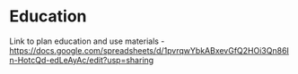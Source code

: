 # Education
Link to plan education and use materials - https://docs.google.com/spreadsheets/d/1pvrqwYbkABxevGfQ2HOi3Qn86In-HotcQd-edLeAyAc/edit?usp=sharing
